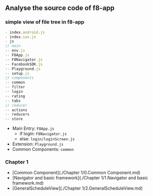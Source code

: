 ## Analyse the source code of f8-app

### simple view of file tree in f8-app

```javascript
- index.android.js
- index.ios.js
- js
// main
-- env.js
-- F8App.js
-- F8Navigator.js
-- FacebookSDK.js
-- Playground.js
-- setup.js
// components
-- common
-- filter
-- login
-- rating
-- tabs
// reducer
-- actions
-- reducers
-- store
```

- Main Entry: `F8App.js`
  - if login: `F8Navigator.js`
  - else: `login/loginScreen.js`
- Extension: `Playground.js`
- Common Components: `common`

### Chapter 1 

  - [Common Component](./Chapter 1/0.Common Component.md)
  - [Navigator and basic framework](./Chapter 1/1.Navigator and basic framework.md)
  - [GeneralScheduleView](./Chapter 1/2.GeneralScheduleView.md)